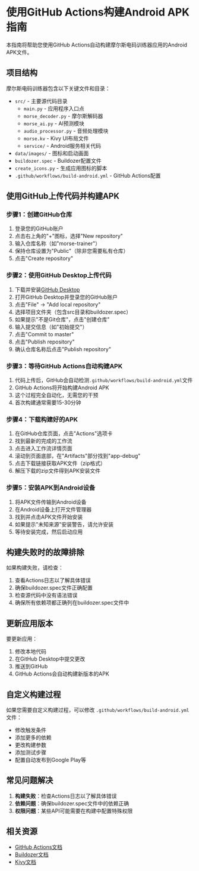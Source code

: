 # 使用GitHub Actions构建Android APK指南

本指南将帮助您使用GitHub Actions自动构建摩尔斯电码训练器应用的Android APK文件。

## 项目结构

摩尔斯电码训练器包含以下关键文件和目录：

- `src/` - 主要源代码目录
  - `main.py` - 应用程序入口点
  - `morse_decoder.py` - 摩尔斯解码器
  - `morse_ai.py` - AI预测模块
  - `audio_processor.py` - 音频处理模块
  - `morse.kv` - Kivy UI布局文件
  - `service/` - Android服务相关代码
- `data/images/` - 图标和启动画面
- `buildozer.spec` - Buildozer配置文件
- `create_icons.py` - 生成应用图标的脚本
- `.github/workflows/build-android.yml` - GitHub Actions配置

## 使用GitHub上传代码并构建APK

### 步骤1：创建GitHub仓库

1. 登录您的GitHub账户
2. 点击右上角的"+"图标，选择"New repository"
3. 输入仓库名称（如"morse-trainer"）
4. 保持仓库设置为"Public"（除非您需要私有仓库）
5. 点击"Create repository"

### 步骤2：使用GitHub Desktop上传代码

1. 下载并安装[GitHub Desktop](https://desktop.github.com/)
2. 打开GitHub Desktop并登录您的GitHub账户
3. 点击"File" -> "Add local repository"
4. 选择项目文件夹（包含src目录和buildozer.spec）
5. 如果提示"不是Git仓库"，点击"创建仓库"
6. 输入提交信息（如"初始提交"）
7. 点击"Commit to master"
8. 点击"Publish repository"
9. 确认仓库名称后点击"Publish repository"

### 步骤3：等待GitHub Actions自动构建APK

1. 代码上传后，GitHub会自动检测`.github/workflows/build-android.yml`文件
2. GitHub Actions将开始构建Android APK
3. 这个过程完全自动化，无需您的干预
4. 首次构建通常需要15-30分钟

### 步骤4：下载构建好的APK

1. 在GitHub仓库页面，点击"Actions"选项卡
2. 找到最新的完成的工作流
3. 点击进入工作流详情页面
4. 滚动到页面底部，在"Artifacts"部分找到"app-debug"
5. 点击下载链接获取APK文件（zip格式）
6. 解压下载的zip文件得到APK安装文件

### 步骤5：安装APK到Android设备

1. 将APK文件传输到Android设备
2. 在Android设备上打开文件管理器
3. 找到并点击APK文件开始安装
4. 如果提示"未知来源"安装警告，请允许安装
5. 等待安装完成，然后启动应用

## 构建失败时的故障排除

如果构建失败，请检查：

1. 查看Actions日志以了解具体错误
2. 确保buildozer.spec文件正确配置
3. 检查源代码中没有语法错误
4. 确保所有依赖项都正确列在buildozer.spec文件中

## 更新应用版本

要更新应用：

1. 修改本地代码
2. 在GitHub Desktop中提交更改
3. 推送到GitHub
4. GitHub Actions会自动构建新版本的APK

## 自定义构建过程

如果您需要自定义构建过程，可以修改 `.github/workflows/build-android.yml` 文件：

- 修改触发条件
- 添加更多的依赖
- 更改构建参数
- 添加测试步骤
- 配置自动发布到Google Play等

## 常见问题解决

1. **构建失败**：检查Actions日志以了解具体错误
2. **依赖问题**：确保buildozer.spec文件中的依赖正确
3. **权限问题**：某些API可能需要在构建中配置特殊权限

## 相关资源

- [GitHub Actions文档](https://docs.github.com/cn/actions)
- [Buildozer文档](https://buildozer.readthedocs.io/)
- [Kivy文档](https://kivy.org/doc/stable/) 